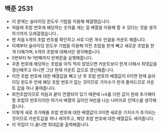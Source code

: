 ## 백준 2531
- 이 문제는 슬라이딩 윈도우 기법을 이용해 해결했습니다.
- 처음에 초밥 번호에 해당하는 숫자를 세는 걸 배열을 이용해 할 수 있다는 것을 생각하기까지 오래걸렸습니다..
- 맨 처음 k개의 초밥 번호를 확인하고 서로 다른 개수 만큼을 카운트 해줍니다.
- 이제부터 슬라이딩 윈도우 기법을 이용해 이전 초밥을 한개 빼고 새로운 초밥을 한개 더해가며, k개의 초밥에 대해서만 생각해줍니다.
- 0번부터 N-1번째까지 반복문을 실행해줍니다.
- 쿠폰 번호에 해당하는 초밥을 아직 먹지 않았으면 카운트보다 한개 더해서 최댓값을 갱신해주고 아니면 그냥 현재 카운트 값으로 갱신해줍니다.
- 이전 초밥 번호에 대한 배열값을 빼고 난 후 초밥 번호의 배열값이 0이면 현재 슬라이딩 윈도우 안에 해당 초밥 번호가 없는 것이므로 가지수가 한개 줄어드므로 카운트 값을 하나 줄여줍니다.
- 회전초밥이므로 처음과 끝이 연결되어 있기 때문에 i+k를 더한 값이 원래 추가해야할 초밥의 번호이지만 여기서 배열의 길이인 N만큼 나눈 나머지로 인덱스를 생각해줍니다.
- 이렇게 새로 추가해줄 초밥 번호에 대한 배열값이 0이면 새로운 가지수가 추가되는 것이므로 카운트값을 하나 세어주고, 해당 초밥 번호에 대한 배열값도 세어줍니다.
- 이 작업이 다 끝나면 최대값을 출력해줍니다.